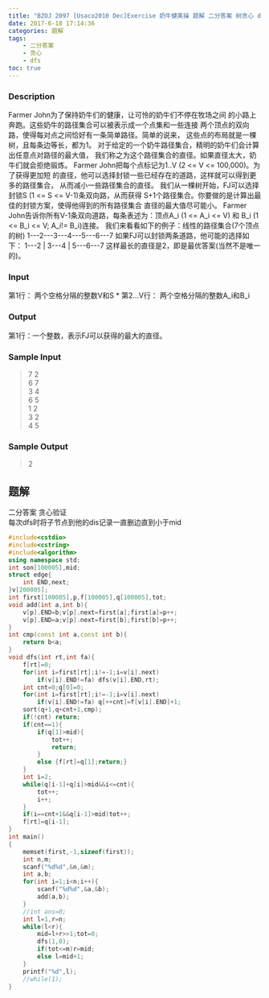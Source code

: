 ```yaml
---
title: "BZOJ 2097 [Usaco2010 Dec]Exercise 奶牛健美操 题解 二分答案 树贪心 dfs"
date: 2017-6-18 17:14:36
categories: 题解
tags:
    - 二分答案
    - 贪心
    - dfs
toc: true
---
```


### Description
Farmer John为了保持奶牛们的健康，让可怜的奶牛们不停在牧场之间 的小路上奔跑。这些奶牛的路径集合可以被表示成一个点集和一些连接 两个顶点的双向路，使得每对点之间恰好有一条简单路径。简单的说来， 这些点的布局就是一棵树，且每条边等长，都为1。 对于给定的一个奶牛路径集合，精明的奶牛们会计算出任意点对路径的最大值， 我们称之为这个路径集合的直径。如果直径太大，奶牛们就会拒绝锻炼。 Farmer John把每个点标记为1..V (2 <= V <= 100,000)。为了获得更加短 的直径，他可以选择封锁一些已经存在的道路，这样就可以得到更多的路径集合， 从而减小一些路径集合的直径。 我们从一棵树开始，FJ可以选择封锁S (1 <= S <= V-1)条双向路，从而获得 S+1个路径集合。你要做的是计算出最佳的封锁方案，使得他得到的所有路径集合 直径的最大值尽可能小。 Farmer John告诉你所有V-1条双向道路，每条表述为：顶点A_i (1 <= A_i <= V) 和 B_i (1 <= B_i <= V; A_i!= B_i)连接。 我们来看看如下的例子：线性的路径集合(7个顶点的树) 1---2---3---4---5---6---7 如果FJ可以封锁两条道路，他可能的选择如下： 1---2 | 3---4 | 5---6---7 这样最长的直径是2，即是最优答案(当然不是唯一的)。
<!--more--> 
### Input
 第1行： 两个空格分隔的整数V和S * 第2...V行： 两个空格分隔的整数A_i和B_i
### Output
第1行：一个整数，表示FJ可以获得的最大的直径。

### Sample Input
>7 2  
6 7  
3 4  
6 5  
1 2  
3 2  
4 5  

### Sample Output
>2

## 题解
二分答案
贪心验证  
每次dfs时将子节点到他的dis记录一直删边直到小于mid

```c++
#include<cstdio>
#include<cstring>
#include<algorithm>
using namespace std;
int son[100005],mid;
struct edge{
    int END,next;
}v[200005];
int first[100005],p,f[100005],q[100005],tot;
void add(int a,int b){
    v[p].END=b;v[p].next=first[a];first[a]=p++;
    v[p].END=a;v[p].next=first[b];first[b]=p++;
}
int cmp(const int a,const int b){
    return b<a;
}
void dfs(int rt,int fa){
    f[rt]=0;
    for(int i=first[rt];i!=-1;i=v[i].next)
        if(v[i].END!=fa) dfs(v[i].END,rt);
    int cnt=0;q[0]=0;
    for(int i=first[rt];i!=-1;i=v[i].next)
        if(v[i].END!=fa) q[++cnt]=f[v[i].END]+1;
    sort(q+1,q+cnt+1,cmp);
    if(!cnt) return;
    if(cnt==1){
        if(q[1]>mid){
            tot++;
            return;
        }
        else {f[rt]=q[1];return;}
    }
    int i=2;
    while(q[i-1]+q[i]>mid&&i<=cnt){
        tot++;
        i++;
    }
    if(i==cnt+1&&q[i-1]>mid)tot++;
    f[rt]=q[i-1];
}
int main()
{
    memset(first,-1,sizeof(first));
    int n,m;
    scanf("%d%d",&n,&m);
    int a,b;
    for(int i=1;i<n;i++){
        scanf("%d%d",&a,&b);
        add(a,b);
    }
    //int ans=0;
    int l=1,r=n;
    while(l<r){
        mid=l+r>>1;tot=0;
        dfs(1,0);
        if(tot<=m)r=mid;
        else l=mid+1;
    }
    printf("%d",l);
    //while(1);
}
```